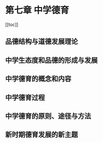 # 第七章 中学德育
[[toc]]
## 品德结构与道德发展理论

## 中学生态度和品德的形成与发展

## 中学德育的概念和内容

## 中学德育过程

## 中学德育的原则、途径与方法

## 新时期德育发展的新主题
